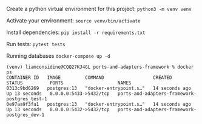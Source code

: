 Create a python virtual environment for this project:
`python3 -m venv venv`

Activate your environment:
`source venv/bin/activate`

Install dependencies: 
`pip install -r requirements.txt`

Run tests: 
`pytest tests`

Running databases
`docker-compose up -d`

```
(venv) liamconsidine@CQQ27KJ4GL ports-and-adapters-framework % docker ps
CONTAINER ID   IMAGE         COMMAND                  CREATED          STATUS          PORTS                    NAMES
0313c9bd6269   postgres:13   "docker-entrypoint.s…"   14 seconds ago   Up 13 seconds   0.0.0.0:5433->5432/tcp   ports-and-adapters-framework-postgres_test-1
0e97aa9f3fa1   postgres:13   "docker-entrypoint.s…"   14 seconds ago   Up 13 seconds   0.0.0.0:5432->5432/tcp   ports-and-adapters-framework-postgres_dev-1
```